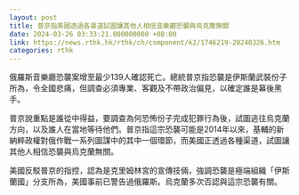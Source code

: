 ```yaml
---
layout: post
title: 普京指美國透過各渠道試圖讓其他人相信音樂廳恐襲與烏克蘭無關
date: 2024-03-26 03:33:21.000000000 +08:00
link: https://news.rthk.hk/rthk/ch/component/k2/1746219-20240326.htm
categories: rthk
---
```


俄羅斯音樂廳恐襲案增至最少139人確認死亡。總統普京指恐襲是伊斯蘭武裝份子所為，令全國悲痛，但調查必須專業、客觀及不帶政治偏見，以確定誰是幕後黑手。

普京說重點是誰從中得益，要調查為何恐怖份子完成犯罪行為後，試圖逃往烏克蘭方向，以及誰人在當地等待他們。普京指這宗恐襲可能是2014年以來，基輔的新納粹政權對俄作戰一系列圖謀中的其中一個環節，而美國正透過各種渠道，試圖讓其他人相信恐襲與烏克蘭無關。

美國反駁普京的指控，認為是克里姆林宮的宣傳技倆，強調恐襲是極端組織「伊斯蘭國」分支所為，美國事前已警告過俄羅斯。烏克蘭多次否認與這宗恐襲有關。
